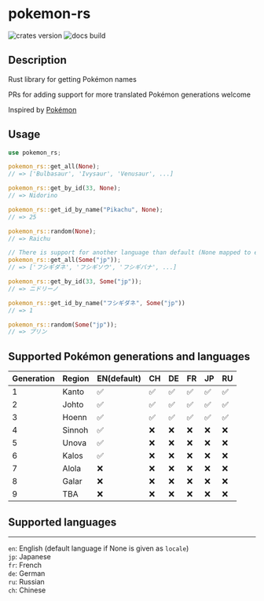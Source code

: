 # pokemon-rs

![crates version](https://img.shields.io/crates/v/pokemon-rs.svg?style=flat-square)
![docs build](https://img.shields.io/docsrs/pokemon-rs)

## Description

Rust library for getting Pokémon names

PRs for adding support for more translated Pokémon generations welcome
  
Inspired by [Pokémon](https://github.com/sindresorhus/pokemon)  
  
## Usage

```rust
use pokemon_rs;

pokemon_rs::get_all(None);
// => ['Bulbasaur', 'Ivysaur', 'Venusaur', ...]

pokemon_rs::get_by_id(33, None);
// => Nidorino

pokemon_rs::get_id_by_name("Pikachu", None);
// => 25

pokemon_rs::random(None);
// => Raichu

// There is support for another language than default (None mapped to en) that can be given, like `Some("jp")`):
pokemon_rs::get_all(Some("jp"));
// => ['フシギダネ', 'フシギソウ', 'フシギバナ', ...]

pokemon_rs::get_by_id(33, Some("jp"));
// => ニドリーノ

pokemon_rs::get_id_by_name("フシギダネ", Some("jp"))
// => 1

pokemon_rs::random(Some("jp"));
// => プリン
```

## Supported Pokémon generations and languages

|  Generation | Region | EN(default) | CH | DE | FR | JP | RU |
| --- | --- | --- | --- | --- | --- | --- | --- |
| 1 | Kanto | ✅ | ✅ | ✅  | ✅ | ✅ | ✅ |
| 2 | Johto | ✅ | ✅ | ✅ | ✅ | ✅ | ✅ |
| 3 | Hoenn | ✅ | ✅ | ✅ | ✅ | ✅ | ✅ |
| 4 | Sinnoh | ✅ | ❌ | ❌ | ❌ | ❌ | ❌ |
| 5 | Unova | ✅ | ❌ | ❌ | ❌ | ❌ | ❌ |
| 6 | Kalos | ✅ | ❌ | ❌ | ❌ | ❌ | ❌ |
| 7 | Alola | ❌ | ❌ | ❌ | ❌ | ❌ | ❌ |
| 8 | Galar | ❌ | ❌ | ❌ | ❌ | ❌ | ❌ |
| 9 | TBA | ❌ | ❌ | ❌ | ❌ | ❌ | ❌ |

## Supported languages

---
`en`: English (default language if None is given as `locale`)  
`jp`: Japanese  
`fr`: French  
`de`: German  
`ru`: Russian  
`ch`: Chinese  
